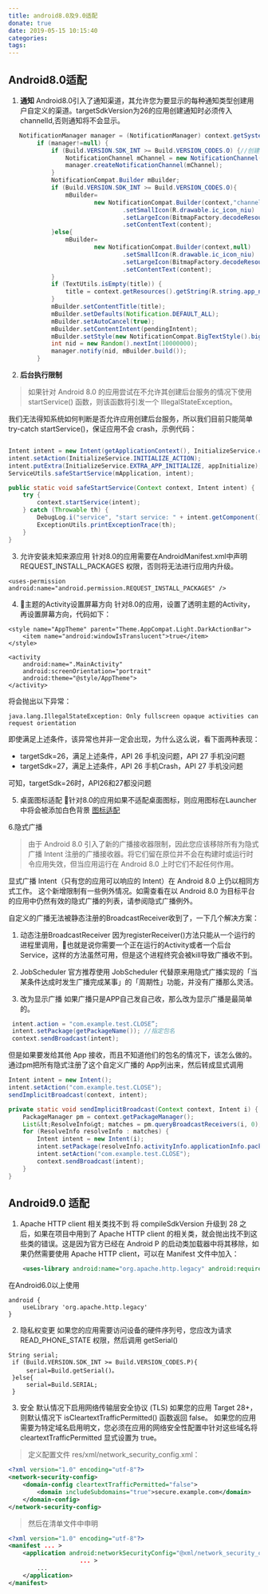 ```yaml
---
title: android8.0及9.0适配
donate: true
date: 2019-05-15 10:15:40
categories:
tags:
---
```


## Android8.0适配

1. **通知**
Android8.0引入了通知渠道，其允许您为要显示的每种通知类型创建用户自定义的渠道。targetSdkVersion为26的应用创建通知时必须传入channelId,否则通知将不会显示。

```java
   NotificationManager manager = (NotificationManager) context.getSystemService(Context.NOTIFICATION_SERVICE);
        if (manager!=null) {
            if (Build.VERSION.SDK_INT >= Build.VERSION_CODES.O) {//创建通知渠道
                NotificationChannel mChannel = new NotificationChannel("channel_default", "订阅消息", NotificationManager.IMPORTANCE_DEFAULT);
                manager.createNotificationChannel(mChannel);
            }
            NotificationCompat.Builder mBuilder;
            if (Build.VERSION.SDK_INT >= Build.VERSION_CODES.O){
                mBuilder=
                        new NotificationCompat.Builder(context,"channel_default")
                                .setSmallIcon(R.drawable.ic_icon_niu)
                                .setLargeIcon(BitmapFactory.decodeResource(context.getResources(), R.drawable.ic_icon))
                                .setContentText(content);
            }else{
                mBuilder=
                        new NotificationCompat.Builder(context,null)
                                .setSmallIcon(R.drawable.ic_icon_niu)
                                .setLargeIcon(BitmapFactory.decodeResource(context.getResources(), R.drawable.ic_icon))
                                .setContentText(content);
            }
            if (TextUtils.isEmpty(title)) {
                title = context.getResources().getString(R.string.app_name);
            }
            mBuilder.setContentTitle(title);
            mBuilder.setDefaults(Notification.DEFAULT_ALL);
            mBuilder.setAutoCancel(true);
            mBuilder.setContentIntent(pendingIntent);
            mBuilder.setStyle(new NotificationCompat.BigTextStyle().bigText(content));
            int nid = new Random().nextInt(10000000);
            manager.notify(nid, mBuilder.build());
        }
```

2. **后台执行限制**
> 如果针对 Android 8.0 的应用尝试在不允许其创建后台服务的情况下使用 startService() 函数，则该函数将引发一个 IllegalStateException。

我们无法得知系统如何判断是否允许应用创建后台服务，所以我们目前只能简单 try-catch startService()，保证应用不会 crash，示例代码：
```java

Intent intent = new Intent(getApplicationContext(), InitializeService.class);
intent.setAction(InitializeService.INITIALIZE_ACTION);
intent.putExtra(InitializeService.EXTRA_APP_INITIALIZE, appInitialize);
ServiceUtils.safeStartService(mApplication, intent);

public static void safeStartService(Context context, Intent intent) {
    try { 
        context.startService(intent);
    } catch (Throwable th) {
        DebugLog.i("service", "start service: " + intent.getComponent() + "error: " + th);
        ExceptionUtils.printExceptionTrace(th);
    }
}
```

3. 允许安装未知来源应用
针对8.0的应用需要在AndroidManifest.xml中声明REQUEST_INSTALL_PACKAGES 权限，否则将无法进行应用内升级。

```
<uses-permission android:name="android.permission.REQUEST_INSTALL_PACKAGES" />
```

4. 主题的Activity设置屏幕方向
针对8.0的应用，设置了透明主题的Activity，再设置屏幕方向，代码如下：
```
<style name="AppTheme" parent="Theme.AppCompat.Light.DarkActionBar">
    <item name="android:windowIsTranslucent">true</item>
</style>

<activity
    android:name=".MainActivity"
    android:screenOrientation="portrait"
    android:theme="@style/AppTheme">
</activity>
```
将会抛出以下异常：
 ```
java.lang.IllegalStateException: Only fullscreen opaque activities can request orientation
 ```

 即使满足上述条件，该异常也并非一定会出现，为什么这么说，看下面两种表现：

- targetSdk=26，满足上述条件，API 26 手机没问题，API 27 手机没问题
- targetSdk=27，满足上述条件，API 26 手机Crash，API 27 手机没问题

可知，targetSdk=26时，API26和27都没问题

5. 桌面图标适配
针对8.0的应用如果不适配桌面图标，则应用图标在Launcher中将会被添加白色背景
[图标适配](https://mp.weixin.qq.com/s/WxgHJ1stBjokPi6lTUd1Mg)

6.隐式广播
> 由于  Android 8.0 引入了新的广播接收器限制，因此您应该移除所有为隐式广播 Intent 注册的广播接收器。将它们留在原位并不会在构建时或运行时令应用失效，但当应用运行在 Android 8.0 上时它们不起任何作用。

显式广播 Intent（只有您的应用可以响应的 Intent）在 Android 8.0 上仍以相同方式工作。
这个新增限制有一些例外情况。如需查看在以 Android 8.0 为目标平台的应用中仍然有效的隐式广播的列表，请参阅隐式广播例外。

自定义的广播无法被静态注册的BroadcastReceiver收到了，一下几个解决方案：
1. 动态注册BroadcastReceiver
因为registerReceiver()方法只能从一个运行的进程里调用，也就是说你需要一个正在运行的Activity或者一个后台Service，这样的方法虽然可用，但是这个进程终究会被kill导致广播收不到。

2. JobScheduler
官方推荐使用 JobScheduler 代替原来用隐式广播实现的「当某条件达成时发生广播完成某事」的「周期性」功能，并没有广播那么灵活。

3. 改为显示广播
如果广播只是APP自己发自己收，那么改为显示广播是最简单的。
```java
 intent.action = "com.example.test.CLOSE”;
 intent.setPackage(getPackageName()); //指定包名
 context.sendBroadcast(intent);
```
但是如果要发给其他 App 接收，而且不知道他们的包名的情况下，该怎么做的。
通过pm把所有隐式注册了这个自定义广播的 App列出来，然后转成显式调用

```java
Intent intent = new Intent();    
intent.setAction("com.example.test.CLOSE");    
sendImplicitBroadcast(context, intent);

private static void sendImplicitBroadcast(Context context, Intent i) {        
    PackageManager pm = context.getPackageManager();       
    List&lt;ResolveInfo&gt; matches = pm.queryBroadcastReceivers(i, 0);
    for (ResolveInfo resolveInfo : matches) {            
        Intent intent = new Intent(i);            
        intent.setPackage(resolveInfo.activityInfo.applicationInfo.packageName);            
        intent.setAction("com.example.test.CLOSE");            
        context.sendBroadcast(intent);        
    }
}
```

## Android9.0 适配

1. Apache HTTP client 相关类找不到
将 compileSdkVersion 升级到 28 之后，如果在项目中用到了 Apache HTTP client 的相关类，就会抛出找不到这些类的错误。这是因为官方已经在 Android P 的启动类加载器中将其移除，如果仍然需要使用 Apache HTTP client，可以在 Manifest 文件中加入：
```xml
    <uses-library android:name="org.apache.http.legacy" android:required="false"/>
```

在Android6.0以上使用
```
android {
    useLibrary 'org.apache.http.legacy'
}
```

2. 隐私权变更
如果您的应用需要访问设备的硬件序列号，您应改为请求 READ_PHONE_STATE 权限，然后调用 getSerial()
```
String serial;
 if (Build.VERSION.SDK_INT >= Build.VERSION_CODES.P){
     serial=Build.getSerial()。
 }else{
     serial=Build.SERIAL;
 }

```

3. 安全
默认情况下启用网络传输层安全协议 (TLS)
如果您的应用 Target 28+，则默认情况下 isCleartextTrafficPermitted() 函数返回 false。 如果您的应用需要为特定域名启用明文，您必须在应用的网络安全性配置中针对这些域名将 cleartextTrafficPermitted 显式设置为 true。

> 定义配置文件 res/xml/network_security_config.xml：
```xml
<?xml version="1.0" encoding="utf-8"?>
<network-security-config>
    <domain-config cleartextTrafficPermitted="false">
        <domain includeSubdomains="true">secure.example.com</domain>
    </domain-config>
</network-security-config>
```

> 然后在清单文件中申明
```xml
<?xml version="1.0" encoding="utf-8"?>
<manifest ... >
    <application android:networkSecurityConfig="@xml/network_security_config"
                    ... >
        ...
    </application>
</manifest>
```

